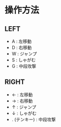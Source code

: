 # 操作方法

## LEFT

* A : 左移動
* D : 右移動
* W : ジャンプ
* S : しゃがむ
* G : 中段攻撃

## RIGHT

* ← : 左移動
* → : 右移動
* ↑ : ジャンプ
* ↓ : しゃがむ
* . (テンキー) : 中段攻撃
